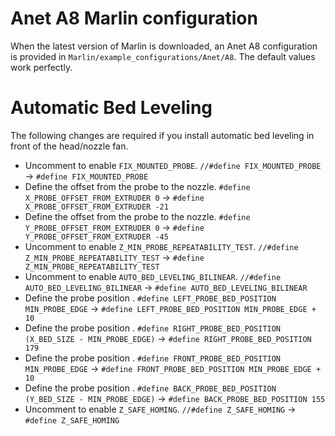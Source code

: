 # Anet A8 Marlin configuration

When the latest version of Marlin is downloaded, an Anet A8 configuration is provided in `Marlin/example_configurations/Anet/A8`. The default values work perfectly.

# Automatic Bed Leveling

The following changes are required if you install automatic bed leveling in front of the head/nozzle fan.

* Uncomment to enable `FIX_MOUNTED_PROBE`. `//#define FIX_MOUNTED_PROBE` -> `#define FIX_MOUNTED_PROBE`
* Define the offset from the probe to the nozzle. `#define X_PROBE_OFFSET_FROM_EXTRUDER 0` -> `#define X_PROBE_OFFSET_FROM_EXTRUDER -21`
* Define the offset from the probe to the nozzle. `#define Y_PROBE_OFFSET_FROM_EXTRUDER 0` -> `#define Y_PROBE_OFFSET_FROM_EXTRUDER -45`
* Uncomment to enable `Z_MIN_PROBE_REPEATABILITY_TEST`. `//#define Z_MIN_PROBE_REPEATABILITY_TEST` -> `#define Z_MIN_PROBE_REPEATABILITY_TEST`
* Uncomment to enable `AUTO_BED_LEVELING_BILINEAR`. `//#define AUTO_BED_LEVELING_BILINEAR` -> `#define AUTO_BED_LEVELING_BILINEAR`
* Define the probe position . `#define LEFT_PROBE_BED_POSITION MIN_PROBE_EDGE` -> `#define LEFT_PROBE_BED_POSITION MIN_PROBE_EDGE + 10`
* Define the probe position . `#define RIGHT_PROBE_BED_POSITION (X_BED_SIZE - MIN_PROBE_EDGE)` -> `#define RIGHT_PROBE_BED_POSITION 179`
* Define the probe position . `#define FRONT_PROBE_BED_POSITION MIN_PROBE_EDGE` -> `#define FRONT_PROBE_BED_POSITION MIN_PROBE_EDGE + 10`
* Define the probe position . `#define BACK_PROBE_BED_POSITION (Y_BED_SIZE - MIN_PROBE_EDGE)` -> `#define BACK_PROBE_BED_POSITION 155`
* Uncomment to enable `Z_SAFE_HOMING`. `//#define Z_SAFE_HOMING` -> `#define Z_SAFE_HOMING`